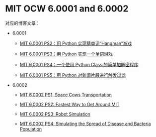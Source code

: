 # MIT OCW 6.0001 and 6.0002

对应的博客文章：

* 6.0001
  
  * [MIT 6.0001 PS2：用 Python 实现猜单词“Hangman”游戏](https://www.jeddd.com/article/mit-python-ps2-hangman.html)

  * [MIT 6.0001 PS3：用 Python 实现一个单词游戏](https://www.jeddd.com/article/mit-python-ps3-wordgame.html)

  * [MIT 6.0001 PS4：一个使用 Python Class 的简单加解密程序](https://www.jeddd.com/article/mit-python-ps4-class.html)

  * [MIT 6.0001 PS5：用 Python 对新闻片段进行触发过滤](https://www.jeddd.com/article/mit-python-ps5-news-story.html)

* 6.0002

  * [MIT 6.0002 PS1: Space Cows Transportation](https://www.jeddd.com/article/mit-6-0002-ps1.html)

  * [MIT 6.0002 PS2: Fastest Way to Get Around MIT](https://www.jeddd.com/article/mit-6-0002-p21.html)

  * [MIT 6.0002 PS3: Robot Simulation](https://www.jeddd.com/article/mit-6-0002-ps3.html)

  * [MIT 6.0002 PS4: Simulating the Spread of Disease and Bacteria Population](https://www.jeddd.com/article/mit-6-0002-ps4.html)

